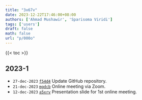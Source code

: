 ```yaml
---
title: "3x67v"
date: 2023-12-22T17:46:00+08:00
authors: ['Ahmad Mushawir', 'Sparisoma Viridi']
tags: ['users']
draft: false
math: false
url: "p/000o"
---
```

{{< toc >}}


## 2023-1
+ `27-dec-2023` [`f54d4`](https://github.com/zains2itbsk/tesis_pak_dudung/tree/f54d41c7d08b9f122e7e8f9ba2732d0a2f4f518a/20922307) Update GitHub repository.
+ `21-dec-2023` [`mgdcb`](https://osf.io/mgdcb) Online meeting via Zoom.
+ `12-dec-2023` [`a5xrv`](https://osf.io/a5xrv) Presentation slide for 1st online meeting.
